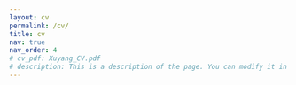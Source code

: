 ```yaml
---
layout: cv
permalink: /cv/
title: cv
nav: true
nav_order: 4
# cv_pdf: Xuyang_CV.pdf
# description: This is a description of the page. You can modify it in 'pages/_cv.md'. You can also change or remove the top pdf download button.
---
```

